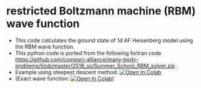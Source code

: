 # restricted Boltzmann machine (RBM) wave function

- This code calculates the ground state of 1d AF Heisenberg model using the RBM wave function.
- This python code is ported from the following fortran code
https://github.com/compsci-alliance/many-body-problems/blob/master/2018_ss/Summer_School_RBM_solver.zip .
- Example using steepest descent method:
[![Open In Colab](https://colab.research.google.com/assets/colab-badge.svg)](https://colab.research.google.com/github/ryuikaneko/rbm_wave_function/blob/master/code_rbm_sd.ipynb)
- (Exact wave function:
[![Open In Colab](https://colab.research.google.com/assets/colab-badge.svg)](https://colab.research.google.com/github/ryuikaneko/rbm_wave_function/blob/master/code_exact.ipynb))
